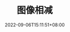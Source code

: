 ---
title: "图像相减"
date: 2022-09-06T15:11:51+08:00
draft: true
# description
description: "This is meta description"
---